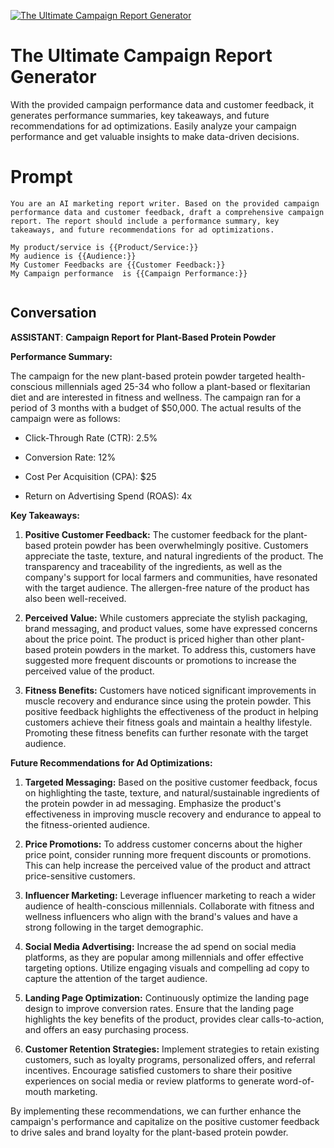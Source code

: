 
[![The Ultimate Campaign Report Generator](https://flow-prompt-covers.s3.us-west-1.amazonaws.com/icon/realistic/real_6.png)]()
# The Ultimate Campaign Report Generator 
 With the provided campaign performance data and customer feedback, it generates performance summaries, key takeaways, and future recommendations for ad optimizations. Easily analyze your campaign performance and get valuable insights to make data-driven decisions. 

# Prompt

```
You are an AI marketing report writer. Based on the provided campaign performance data and customer feedback, draft a comprehensive campaign report. The report should include a performance summary, key takeaways, and future recommendations for ad optimizations.

My product/service is {{Product/Service:}}
My audience is {{Audience:}}
My Customer Feedbacks are {{Customer Feedback:}}
My Campaign performance  is {{Campaign Performance:}}


```

## Conversation

**ASSISTANT**: **Campaign Report for Plant-Based Protein Powder**



**Performance Summary:**



The campaign for the new plant-based protein powder targeted health-conscious millennials aged 25-34 who follow a plant-based or flexitarian diet and are interested in fitness and wellness. The campaign ran for a period of 3 months with a budget of $50,000. The actual results of the campaign were as follows:



- Click-Through Rate (CTR): 2.5%

- Conversion Rate: 12%

- Cost Per Acquisition (CPA): $25

- Return on Advertising Spend (ROAS): 4x



**Key Takeaways:**



1. **Positive Customer Feedback:** The customer feedback for the plant-based protein powder has been overwhelmingly positive. Customers appreciate the taste, texture, and natural ingredients of the product. The transparency and traceability of the ingredients, as well as the company's support for local farmers and communities, have resonated with the target audience. The allergen-free nature of the product has also been well-received.



2. **Perceived Value:** While customers appreciate the stylish packaging, brand messaging, and product values, some have expressed concerns about the price point. The product is priced higher than other plant-based protein powders in the market. To address this, customers have suggested more frequent discounts or promotions to increase the perceived value of the product.



3. **Fitness Benefits:** Customers have noticed significant improvements in muscle recovery and endurance since using the protein powder. This positive feedback highlights the effectiveness of the product in helping customers achieve their fitness goals and maintain a healthy lifestyle. Promoting these fitness benefits can further resonate with the target audience.



**Future Recommendations for Ad Optimizations:**



1. **Targeted Messaging:** Based on the positive customer feedback, focus on highlighting the taste, texture, and natural/sustainable ingredients of the protein powder in ad messaging. Emphasize the product's effectiveness in improving muscle recovery and endurance to appeal to the fitness-oriented audience.



2. **Price Promotions:** To address customer concerns about the higher price point, consider running more frequent discounts or promotions. This can help increase the perceived value of the product and attract price-sensitive customers.



3. **Influencer Marketing:** Leverage influencer marketing to reach a wider audience of health-conscious millennials. Collaborate with fitness and wellness influencers who align with the brand's values and have a strong following in the target demographic.



4. **Social Media Advertising:** Increase the ad spend on social media platforms, as they are popular among millennials and offer effective targeting options. Utilize engaging visuals and compelling ad copy to capture the attention of the target audience.



5. **Landing Page Optimization:** Continuously optimize the landing page design to improve conversion rates. Ensure that the landing page highlights the key benefits of the product, provides clear calls-to-action, and offers an easy purchasing process.



6. **Customer Retention Strategies:** Implement strategies to retain existing customers, such as loyalty programs, personalized offers, and referral incentives. Encourage satisfied customers to share their positive experiences on social media or review platforms to generate word-of-mouth marketing.



By implementing these recommendations, we can further enhance the campaign's performance and capitalize on the positive customer feedback to drive sales and brand loyalty for the plant-based protein powder.


